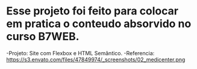 # Esse projeto foi feito para colocar em pratica o conteudo absorvido no curso B7WEB.
-Projeto: Site com Flexbox e HTML Semântico.
-Referencia: https://s3.envato.com/files/47849974/_screenshots/02_medicenter.png